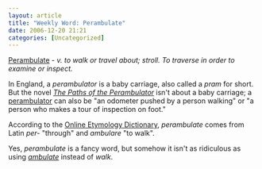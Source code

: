 ```yaml
---
layout: article
title: "Weekly Word: Perambulate"
date: 2006-12-20 21:21
categories: [Uncategorized]
---
```

<a href="http://dictionary.reference.com/browse/perambulate">Perambulate</a> - <em>v. to walk or travel about; stroll. To traverse in order to examine or inspect.</em>

In England, a <em>perambulator</em> is a baby carriage, also called a <em>pram</em> for short. But the novel <a href="http://en.wikipedia.org/wiki/The_Paths_of_the_Perambulator"><em>The Paths of the Perambulator</em></a> isn't about a baby carriage; a <a href="http://dictionary.reference.com/browse/perambulator">perambulator</a> can also be "an odometer pushed by a person walking" or "a person who makes a tour of inspection on foot."

According to the <a href="http://www.etymonline.com/index.php?term=perambulate">Online Etymology Dictionary</a>, <em>perambulate</em> comes from Latin <em>per-</em> "through" and <em>ambulare</em> "to walk".

Yes, <em>perambulate</em> is a fancy word, but somehow it isn't as ridiculous as using <a href="http://dictionary.reference.com/browse/ambulate"><em>ambulate</em></a> instead of <em>walk</em>.
